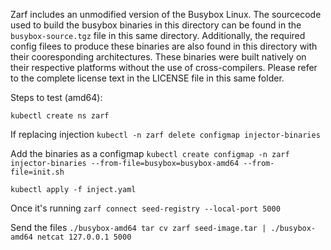 Zarf includes an unmodified version of the Busybox Linux.  The sourcecode used to build the busybox binaries in this directory can be found in the `busybox-source.tgz` file in this same directory.  Additionally, the required config filees to produce these binaries are also found in this directory with their cooresponding architectures.  These binaries were built natively on their respective platforms without the use of cross-compilers.  Please refer to the complete license text in the LICENSE file in this same folder.


Steps to test (amd64):

`kubectl create ns zarf`

If replacing injection
`kubectl -n zarf delete configmap injector-binaries`

Add the binaries as a configmap
`kubectl create configmap -n zarf injector-binaries --from-file=busybox=busybox-amd64 --from-file=init.sh`

`kubectl apply -f inject.yaml`

Once it's running
`zarf connect seed-registry --local-port 5000`

Send the files
`./busybox-amd64 tar cv zarf seed-image.tar | ./busybox-amd64 netcat 127.0.0.1 5000`